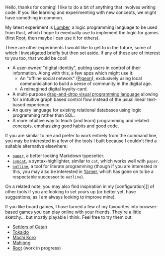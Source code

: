 Hello, thanks for coming! I like to do a bit of anything that involves
writing code. If you like learning and experimenting with new concepts,
we might have something in common.

My latest experiment is [Lumber][], a logic programming language to be
used from Rust, which I hope to eventually use to implement the logic
for games (first [Root][], then maybe I can use it for others).

[Lumber]: https://github.com/foxfriends/lumber
[Root]: https://github.com/foxfriends/root

There are other experiments I would like to get to in the future,
some of which I investigated briefly but then set aside. If any of these are
of interest to you too, that would be cool!
*   A user-owned "digital identity", putting users in control of their information.
    Along with this, a few apps which might use it:
    *   An "offline social network" ([Pigeon][]), exclusively using local
        communiciation to build a sense of community in the digital age.
    *   A reimagined digital loyalty-card.
*   A multi-purpose [drag-and-drop visual programming language][drag-drop-language]
    allowing for a intuitive graph based control flow instead of the usual linear
    text-based experience.
*   An query language for existing relational databases using logic programming
    rather than SQL.
*   A more intuitive way to teach (and learn) programming and related concepts,
    emphasizing good habits and good code.

[Pigeon]: https://github.com/foxfriends/pigeon
[drag-drop-language]: https://github.com/foxfriends/drag-drop-language

If you are similar to me and prefer to work entirely from the command line,
you may be interested in a few of the tools I built because I couldn't find
a suitable alternative elsewhere:
*   [`paper`](https://github.com/foxfriends/paper-terminal), a better
    looking Markdown typesetter.
*   [`syncat`](https://github.com/foxfriends/syncat), a syntax-highlighter,
    similar to `cat`, which works well with `paper`.
*   [`outline`](https://github.com/foxfriends/outline), a tool for literate
    programming (though if you are interested in this, you may also be interested
    in [Yarner][], which has gone on to be a respectable successor to `outline`).

On a related note, you may also find inspiration in my [configuration][] of
other tools if you are looking to set yours up (or better yet, have suggestions,
as I am always looking to improve mine).

[configurations]: https://github.com/foxfriends/config
[Yarner]: https://github.com/mlange-42/yarner

If you like board games, I have turned a few of my favourites into
browser-based games you can play online with your friends. They're
a little sketchy... but mostly playable I think. Feel free to try
them out:
*   [Settlers of Catan](https://github.com/foxfriends/catan)
*   [Tokaido](https://github.com/foxfriends/tokaido)
*   [Machi Koro](https://github.com/foxfriends/machi-koro)
*   [Mahjong](https://github.com/foxfriends/mahjong)
*   [Root][] (work in progress)
